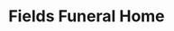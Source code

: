 ---
title: "Fields Funeral Home"
url: /new-iberia/fields-funeral-home-center-street/
shop: Bestattungen
---